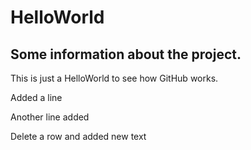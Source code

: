 # HelloWorld

## Some information about the project.

This is just a HelloWorld to see how GitHub works.

Added a line

Another line added

Delete a row and added new text
